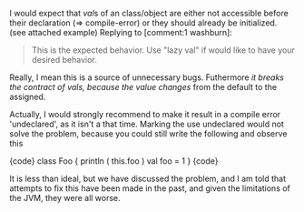 I would expect that *val*s of an class/object are either not accessible before their declaration (=> compile-error) or they should already be initialized. (see attached example)
Replying to [comment:1 washburn]:
> This is the expected behavior.  Use "lazy val" if would like to have your desired behavior.

Really, I mean this is a source of unnecessary bugs. Futhermore *it breaks the contract of vals, because the value changes* from the default to the assigned. 

Actually, I would strongly recommend to make it result in a compile error 'undeclared', as it isn't a that time.
Marking the use undeclared would not solve the problem, because you could still write the following and observe this

{code}
class Foo {
  println ( this.foo )
  val foo = 1
}
{code}

It is less than ideal, but we have discussed the problem, and I am told that attempts to fix this have been made in the past, and given the limitations of the JVM, they were all worse.  
